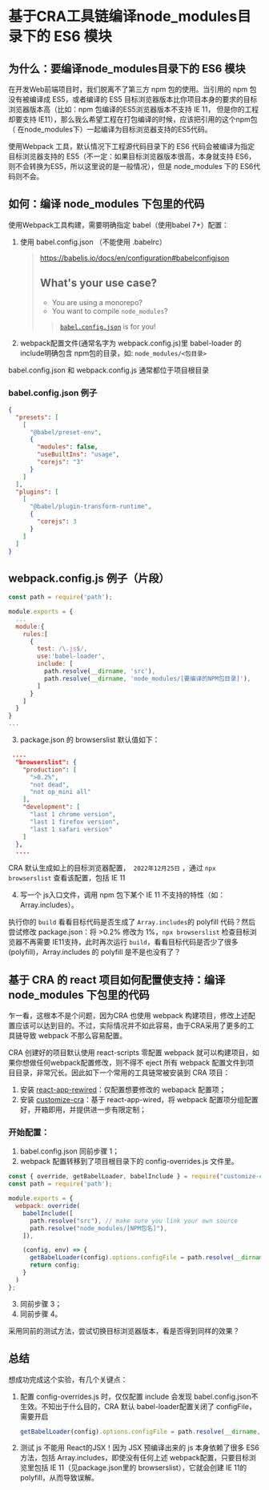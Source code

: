# 基于CRA工具链编译node_modules目录下的 ES6 模块

## 为什么：要编译node_modules目录下的 ES6 模块

在开发Web前端项目时，我们脱离不了第三方 npm 包的使用。当引用的 npm 包没有被编译成 ES5，或者编译的 ES5 目标浏览器版本比你项目本身的要求的目标浏览器版本高（比如：npm 包编译的ES5浏览器版本不支持 IE 11， 但是你的工程却要支持 IE11），那么我么希望工程在打包编译的时候，应该把引用的这个npm包（ 在node_modules下）一起编译为目标浏览器支持的ES5代码。

使用Webpack 工具，默认情况下工程源代码目录下的 ES6 代码会被编译为指定目标浏览器支持的 ES5（不一定：如果目标浏览器版本很高，本身就支持 ES6，则不会转换为ES5，所以这里说的是一般情况），但是 node_modules 下的 ES6代码则不会。

## 如何：编译 node_modules 下包里的代码

使用Webpack工具构建，需要明确指定 babel（使用babel 7+）配置：

1. 使用 babel.config.json （不能使用 .babelrc）

   > https://babeljs.io/docs/en/configuration#babelconfigjson  
   >
   > ## What's your use case?
   >
   > - You are using a monorepo?
   > - You want to compile `node_modules`?
   >
   > > [`babel.config.json`](https://babeljs.io/docs/en/configuration#babelconfigjson) is for you!

2. webpack配置文件(通常名字为 webpack.config.js)里 babel-loader 的include明确包含 npm包的目录，如: `node_modules/<包目录>`

babel.config.json 和 webpack.config.js 通常都位于项目根目录

### babel.config.json 例子

```json
{
  "presets": [
    [
      "@babel/preset-env",
      {
        "modules": false,
        "useBuiltIns": "usage",
        "corejs": "3"
      }
    ]
  ],
  "plugins": [
    [
      "@babel/plugin-transform-runtime",
      {
        "corejs": 3
      }
    ]
  ]
}
```



## webpack.config.js 例子（片段）

```js
const path = require('path');

module.exports = {
  ...
  module:{
    rules:[
      {
        test: /\.js$/,
        use:'babel-loader',
        include: [
          path.resolve(__dirname, 'src'),
          path.resolve(__dirname, 'node_modules/[要编译的NPM包目录]'),
        ]
      }
    ]
  }
}
...
```

3. package.json 的 browserslist 默认值如下：

```json
 ....
  "browserslist": {
    "production": [
      ">0.2%",
      "not dead",
      "not op_mini all"
    ],
    "development": [
      "last 1 chrome version",
      "last 1 firefox version",
      "last 1 safari version"
    ]
  },
  ....
```

CRA 默认生成如上的目标浏览器配置，` 2022年12月25日` ，通过 `npx browserslist` 查看该配置，包括 IE 11

4. 写一个 js入口文件，调用 npm 包下某个 IE 11 不支持的特性（如：Array.includes）。

执行你的 `build` 看看目标代码是否生成了 `Array.includes`的 polyfill 代码？然后尝试修改 package.json：将 >0.2% 修改为 1%，`npx browserslist` 检查目标浏览器不再需要 IE11支持，此时再次运行 `build`，看看目标代码是否少了很多(polyfill)，Array.includes 的 polyfill 是不是也没有了？

## 基于 CRA 的 react 项目如何配置使支持：编译node_modules 下包里的代码

乍一看，这根本不是个问题，因为CRA 也使用 webpack 构建项目，修改上述配置应该可以达到目的。不过，实际情况并不如此容易，由于CRA采用了更多的工具链导致 webpack 不那么容易配置。

CRA 创建好的项目默认使用 react-scripts 零配置 webpack 就可以构建项目，如果你想做任何webpack配置修改，则不得不 eject 所有 webpack 配置文件到项目目录，非常冗长。因此如下一个常用的工具链常被安装到 CRA 项目：

1. 安装 [react-app-rewired](https://www.npmjs.com/package/react-app-rewired)：仅配置想要修改的 webapack 配置项；
2. 安装  [customize-cra](https://www.npmjs.com/package/customize-cra)：基于 react-app-wired，将 webpack 配置项分组配置好，开箱即用，并提供进一步有限定制；

### 开始配置：

1. babel.config.json 同前步骤 1；
2. webpack 配置转移到了项目根目录下的 config-overrides.js 文件里。

```js
const { override, getBabelLoader, babelInclude } = require("customize-cra");
const path = require('path');

module.exports = {
  webpack: override(
    babelInclude([
      path.resolve("src"), // make sure you link your own source
      path.resolve("node_modules/[NPM包名]"),
    ]),

    (config, env) => {
      getBabelLoader(config).options.configFile = path.resolve(__dirname, "babel.config.json");
      return config;
    }
  )
};
```
3. 同前步骤 3；
4. 同前步骤 4。

采用同前的测试方法，尝试切换目标浏览器版本，看是否得到同样的效果？

## 总结

想成功完成这个实验，有几个关键点：

1. 配置 config-overrides.js 时，仅仅配置 include 会发现 babel.config.json不生效。不知出于什么目的，CRA 默认 babel-loader配置关闭了 configFile，需要开启 

   ```js
   getBabelLoader(config).options.configFile = path.resolve(__dirname, "babel.config.json");
   ```
   
2. 测试 js 不能用 React的JSX！因为 JSX 预编译出来的 js 本身依赖了很多 ES6 方法，包括 Array.includes，即使没有任何上述 webpack配置，只要目标浏览里包括 IE 11（见package.json里的 browserslist），它就会创建 IE 11的polyfill，从而导致误解。
